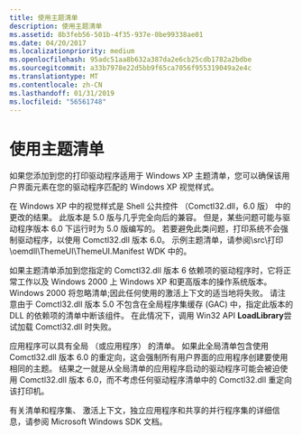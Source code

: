 ```yaml
---
title: 使用主题清单
description: 使用主题清单
ms.assetid: 8b3feb56-501b-4f35-937e-0be99338ae01
ms.date: 04/20/2017
ms.localizationpriority: medium
ms.openlocfilehash: 95adc51aa8b632a387da2e6cb25cdb1782a2bdbe
ms.sourcegitcommit: a33b7978e22d5bb9f65ca7056f955319049a2e4c
ms.translationtype: MT
ms.contentlocale: zh-CN
ms.lasthandoff: 01/31/2019
ms.locfileid: "56561748"
---
```

# <a name="using-theme-manifests"></a>使用主题清单


如果您添加到您的打印驱动程序适用于 Windows XP 主题清单，您可以确保该用户界面元素在您的驱动程序匹配的 Windows XP 视觉样式。

在 Windows XP 中的视觉样式是 Shell 公共控件 （Comctl32.dll，6.0 版） 中的更改的结果。 此版本是 5.0 版与几乎完全向后的兼容。 但是，某些问题可能与驱动程序版本 6.0 下运行时为 5.0 版编写的。 若要避免此类问题，打印系统不会强制驱动程序，以使用 Comctl32.dll 版本 6.0。 示例主题清单，请参阅\\src\\打印\\oemdll\\ThemeUI\\ThemeUI.Manifest WDK 中的。

如果主题清单添加到您指定的 Comctl32.dll 版本 6 依赖项的驱动程序时，它将正常工作以及 Windows 2000 上 Windows XP 和更高版本的操作系统版本。 Windows 2000 将忽略清单;因此任何使用的激活上下文的适当地将失败。 请注意由于 Comctl32.dll 版本 5.0 不包含在全局程序集缓存 (GAC) 中，指定此版本的 DLL 的依赖项的清单中断该组件。 在此情况下，调用 Win32 API **LoadLibrary**尝试加载 Comctl32.dll 时失败。

应用程序可以具有全局 （或应用程序） 的清单。 如果此全局清单包含使用 Comctl32.dll 版本 6.0 的重定向，这会强制所有用户界面的应用程序创建要使用相同的主题。 结果之一就是从全局清单的应用程序启动的驱动程序可能会被迫使用 Comctl32.dll 版本 6.0，而不考虑任何驱动程序清单中的 Comctl32.dll 重定向该打印机。

有关清单和程序集、 激活上下文，独立应用程序和共享的并行程序集的详细信息，请参阅 Microsoft Windows SDK 文档。

 

 




